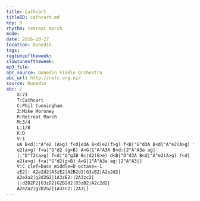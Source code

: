 ```yaml
---
title: Cathcart
titleID: cathcart.md
key: D
rhythm: retreat march
mode:
date: 2016-10-27
location: Dunedin
tags:
regtuneoftheweek:
slowtuneoftheweek:
mp3_file:
abc_source: Dunedin Fiddle Orchestra
abc_url: http://nefc.org.nz/
source: Dunedin
abc: |
    X:73
    T:Cathcart
    C:Phil Cunningham
    Z:Mike Moroney
    R:Retreat March
    M:3/4
    L:1/8
    K:D
    V:1
    uA B<d|:"A"e2 (A>g) f<d|e3A B<d|e2(f>g) f<B|"G"d3A B<d|"A"e2(A>g) f<d|
    e2(a>g) f<a|"G"d2 (g>B) A<G|1"A"A3A B<d:|2"A"A3a ag|
    |:"D"f2(a>g) f<d|"G"g3B Bc|d2(G>e) d<B|"D"d3A B<d|"A"e2(A>g) f<d|
    e2(a>g) f<a|"G"d2(g>B) A<G|1"A"A3a ag:|2"A"A3|]
    V:C clef=bass middle=D octave=-1
    zE2|: A2e2d2|A3zE2|A2B2d2|G3zB2|A2e2d2|
    A2e2a2|g2d2G2|1A3zE2:|2A3zc2|
    |:d2D2F2|G3zD2|G2B2d2|D3zB2|A2c2d2|
    A2e2a2|g2D2G2|1A3zc2:|2A3|]
---
```

